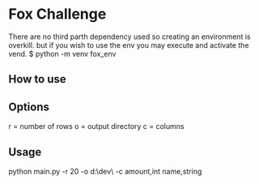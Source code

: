 # Fox Challenge
There are no third parth dependency used so creating an environment is overkill.
but if you wish to use the env you may execute and activate the vend.
$ python -m venv fox_env


## How to use

## Options
r = number of rows
o = output directory
c = columns

## Usage
python main.py -r 20 -o d:\dev\ -c amount,int name,string
